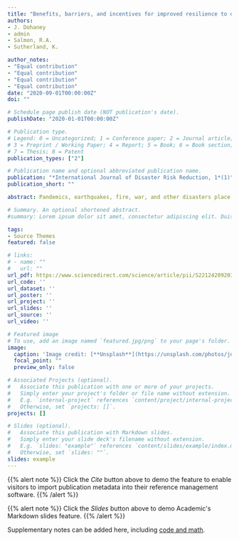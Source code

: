 ```yaml
---
title: "Benefits, barriers, and incentives for improved resilience to disruption in university teaching"
authors:
- J. Dohaney
- admin
- Salmon, R.A.
- Sutherland, K.

author_notes:
- "Equal contribution"
- "Equal contribution"
- "Equal contribution"
- "Equal contribution"
date: "2020-09-01T00:00:00Z"
doi: ""

# Schedule page publish date (NOT publication's date).
publishDate: "2020-01-01T00:00:00Z"

# Publication type.
# Legend: 0 = Uncategorized; 1 = Conference paper; 2 = Journal article;
# 3 = Preprint / Working Paper; 4 = Report; 5 = Book; 6 = Book section;
# 7 = Thesis; 8 = Patent
publication_types: ["2"]

# Publication name and optional abbreviated publication name.
publication: "*International Journal of Disaster Risk Reduction, 1*(1)"
publication_short: ""

abstract: Pandemics, earthquakes, fire, war, and other disasters place universities at risk. Disasters can disrupt learning and teaching (L&T) for weeks to months or longer. Some institutions have developed business continuity plans to protect key organisational services and structures, allowing L&T to continue. However, little research touches on how academics, learners, and communities of practice might respond before, during, and after disasters and how their resilience to disruption can be fostered to reduce impacts on L&T. In this research, we investigated academics’ perceptions of building resilience to major L&T disruptions in the New Zealand context. Specifically, we explored how academics characterise a resilient academic and institution, and identified the benefits, barriers, and incentives to building resilience. We used a pragmatic theoretical approach with a mixed methods methodology, to categorise the results within three distinct levels (individual, school/department, and institution), supporting the design and implementation of resilience-building strategies for academics and institutional leaders. We found that support, community, leadership, and planning at universities are critical in building and inhibiting resilience. Participants reported several ‘high impact’ incentives, addressing multiple barriers, that could be used to kick-start resilience. Online and flexible learning are key opportunities for resilience-building, but universities should not underestimate the importance of face-to-face interactions between staff and learners. Our results provide a strong starting point for practitioners and researchers aiming to understand how universities can foster resilience to major disruptions and disasters on university teaching.

# Summary. An optional shortened abstract.
#summary: Lorem ipsum dolor sit amet, consectetur adipiscing elit. Duis posuere tellus ac convallis placerat. Proin tincidunt magna sed ex sollicitudin condimentum.

tags:
- Source Themes
featured: false

# links:
# - name: ""
#   url: ""
url_pdf: https://www.sciencedirect.com/science/article/pii/S2212420920302119
url_code: ''
url_dataset: ''
url_poster: ''
url_project: ''
url_slides: ''
url_source: ''
url_video: ''

# Featured image
# To use, add an image named `featured.jpg/png` to your page's folder. 
image:
  caption: 'Image credit: [**Unsplash**](https://unsplash.com/photos/jdD8gXaTZsc)'
  focal_point: ""
  preview_only: false

# Associated Projects (optional).
#   Associate this publication with one or more of your projects.
#   Simply enter your project's folder or file name without extension.
#   E.g. `internal-project` references `content/project/internal-project/index.md`.
#   Otherwise, set `projects: []`.
projects: []

# Slides (optional).
#   Associate this publication with Markdown slides.
#   Simply enter your slide deck's filename without extension.
#   E.g. `slides: "example"` references `content/slides/example/index.md`.
#   Otherwise, set `slides: ""`.
slides: example
---
```


{{% alert note %}}
Click the *Cite* button above to demo the feature to enable visitors to import publication metadata into their reference management software.
{{% /alert %}}

{{% alert note %}}
Click the *Slides* button above to demo Academic's Markdown slides feature.
{{% /alert %}}

Supplementary notes can be added here, including [code and math](https://sourcethemes.com/academic/docs/writing-markdown-latex/).
